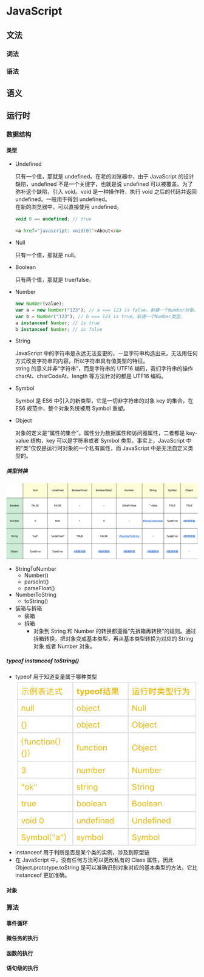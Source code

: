 # JavaScript

## 文法

### 词法

### 语法

## 语义

## 运行时

### 数据结构

#### 类型

- Undefined

  只有一个值，那就是 undefined。在老的浏览器中，由于 JavaScript 的设计缺陷，undefined 不是一个关键字，也就是说 undefined 可以被覆盖。为了弥补这个缺陷，引入 void。void 是一种操作符，执行 void 之后的代码并返回 undefined。一般用于得到 undefined。  
  在新的浏览器中，可以直接使用 undefined。

  ```javascript
  void 0 == undefined; // true
  ```

  ```html
  <a href="javascript: void(0)">About</a>
  ```

- Null

  只有一个值，那就是 null。

- Boolean

  只有两个值，那就是 true/false。

- Number

  ```javascript
  new Number(value);
  var a = new Number("123"); // a === 123 is false。新建一个Number对象。
  var b = Number("123"); // b === 123 is true。新建一个Number类型。
  a instanceof Number; // is true
  b instanceof Number; // is false
  ```

- String

  JavaScript 中的字符串是永远无法变更的，一旦字符串构造出来，无法用任何方式改变字符串的内容，所以字符串具有值类型的特征。  
   string 的意义并非“字符串”，而是字符串的 UTF16 编码，我们字符串的操作 charAt、charCodeAt、length 等方法针对的都是 UTF16 编码。

- Symbol

  Symbol 是 ES6 中引入的新类型，它是一切非字符串的对象 key 的集合，在 ES6 规范中，整个对象系统被用 Symbol 重塑。

- Object

  对象的定义是“属性的集合”。属性分为数据属性和访问器属性，二者都是 key-value 结构，key 可以是字符串或者 Symbol 类型。事实上，JavaScript 中的“类”仅仅是运行时对象的一个私有属性，而 JavaScript 中是无法自定义类型的。

##### 类型转换

![type-trans](./images/type-trans.jpg)

- StringToNumber
  - Number()
  - parseInt()
  - parseFloat()
- NumberToString
  - toString()
- 装箱与拆箱
  - 装箱
  - 拆箱
    - 对象到 String 和 Number 的转换都遵循“先拆箱再转换”的规则。通过拆箱转换，把对象变成基本类型，再从基本类型转换为对应的 String 对象 或者 Number 对象。

##### typeof instanceof toString()

- typeof 用于知道变量属于哪种类型
  ![typrof](./images/typeof.png)
- instanceof 用于判断是否是某个类的实例，涉及到原型链
- 在 JavaScript 中，没有任何方法可以更改私有的 Class 属性，因此 Object.prototype.toString 是可以准确识别对象对应的基本类型的方法，它比 instanceof 更加准确。

#### 对象

### 算法

#### 事件循环

#### 微任务的执行

#### 函数的执行

#### 语句级的执行

